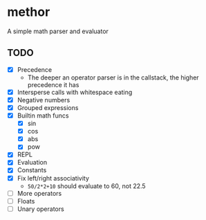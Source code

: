 # methor

A simple math parser and evaluator

## TODO

- [x] Precedence
  - The deeper an operator parser is in the callstack, the higher precedence it has
- [x] Intersperse calls with whitespace eating
- [x] Negative numbers
- [x] Grouped expressions
- [x] Builtin math funcs
  - [x] sin
  - [x] cos
  - [x] abs
  - [x] pow
- [x] REPL
- [x] Evaluation
- [x] Constants
- [x] Fix left/right associativity
  - `50/2*2+10` should evaluate to 60, not 22.5
- [ ] More operators
- [ ] Floats
- [ ] Unary operators

